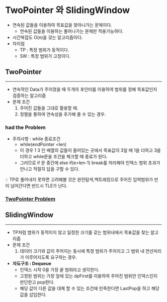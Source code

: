 # TwoPointer 와 SlidingWindow
- 연속된 값들을 이용하여 목표값을 찾아나가는 문제이다.
  - 연속된 값들을 이용하는 풀어나가는 문제만 적용가능하다.
- 시간복잡도 O(n)을 갖는 알고리즘이다.
- 차이점
    - TP : 특정 범위가 동적이다.
    - SW : 특정 범위가 고정이다.


## TwoPointer

---
- 연속적인 Data가 주어졌을 때 두개의 포인터를 이용하여 범위를 정해 목표값인지 검증하는 알고리즘
- 문제 조건
    1. 주어진 값들을 그대로 활용할 때.
    2. 정렬을 통하여 연속성을 추가해 줄 수 있는 경우.


### had the Problem

- 주의사항 : while 종료조건
    - while(endPointer <len) 
    - 이 경우  1 3 인 배열의 값들이 들어있는 곳에서 목표값이 3일 때 1을 더하고 3을 더하고 while문을 조건을 체크할 때 종료가 된다.
    - 그러므로 if 문 중간에 else if(e>len-1) break를 처리해야 인덱스 범위 초과가 안나고 적절히 답을 구할 수 있다. 

    
💡 TP로 풀어내지 못하면 고려해볼 것은 완전탐색,백트래킹으로 주어진 입력범위가 만이 넘어간다면 반드시 TLE가 난다.

### [TwoPointer Problem](./TwoPointer/zTwoPointer.md)

## SlidingWindow

---
- TP처럼 범위가 동적이지 않고 일정한 크기를 갖는 범위내에서 목표값을 찾는 알고리즘
- 문제 조건
    1. 데이터 크기와 값이 주어지는 동시에 특정 범위가 주어지고 그 범위 내 연산처리가 이루어지도록 요구하는 경우. 
- **자됴구조 : Dequeue**
    - 인덱스 시작 0을 가장 끝 범위라고 생각한다.
    - 고정된 범위는 가장 앞에 있는 dpFirst를 이용하여 주어진 범위안 인덱스인지 판단한고 pop한다.
    - 해당 값이 다른 값을 대체 할 수 있는 조건에 만족한다면 LastPop을 하고 해당 값을 삽입한다.




